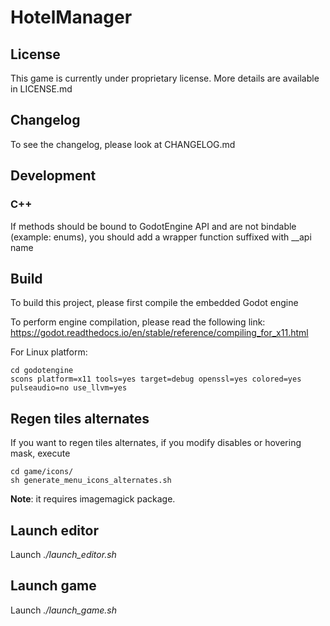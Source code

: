 # HotelManager

## License

This game is currently under proprietary license. More details are available
in LICENSE.md

## Changelog

To see the changelog, please look at CHANGELOG.md

## Development

### C++

If methods should be bound to GodotEngine API and are not bindable (example: enums),
you should add a wrapper function suffixed with \_\_api name

## Build

To build this project, please first compile the embedded Godot engine

To perform engine compilation, please read the following link:
https://godot.readthedocs.io/en/stable/reference/compiling_for_x11.html

For Linux platform:

```
cd godotengine
scons platform=x11 tools=yes target=debug openssl=yes colored=yes pulseaudio=no use_llvm=yes
```

## Regen tiles alternates

If you want to regen tiles alternates, if you modify disables or hovering mask, execute

```
cd game/icons/
sh generate_menu_icons_alternates.sh
```

__Note__: it requires imagemagick package.

## Launch editor

Launch _./launch\_editor.sh_

## Launch game

Launch _./launch\_game.sh_
